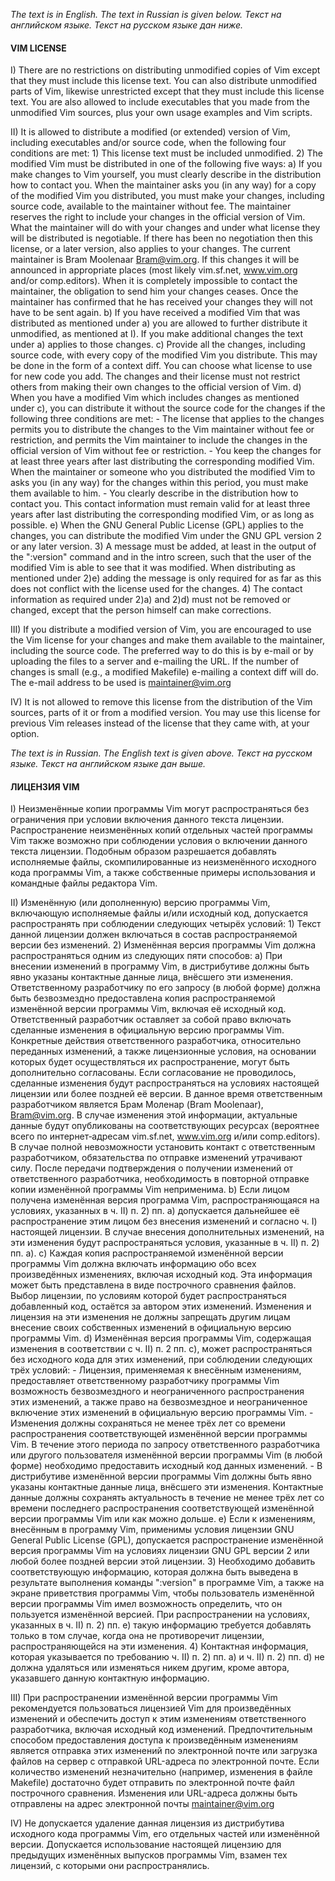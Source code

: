 _The text is in English. The text in Russian is given below._
_Текст на английском языке. Текст на русском языке дан ниже._


#### VIM LICENSE

I)  There are no restrictions on distributing unmodified copies of Vim except
    that they must include this license text.  You can also distribute
    unmodified parts of Vim, likewise unrestricted except that they must
    include this license text.  You are also allowed to include executables
    that you made from the unmodified Vim sources, plus your own usage
    examples and Vim scripts.

II) It is allowed to distribute a modified (or extended) version of Vim,
    including executables and/or source code, when the following four
    conditions are met:
    1) This license text must be included unmodified.
    2) The modified Vim must be distributed in one of the following five ways:
       a) If you make changes to Vim yourself, you must clearly describe in
          the distribution how to contact you.  When the maintainer asks you
          (in any way) for a copy of the modified Vim you distributed, you
          must make your changes, including source code, available to the
          maintainer without fee.  The maintainer reserves the right to
          include your changes in the official version of Vim.  What the
          maintainer will do with your changes and under what license they
          will be distributed is negotiable.  If there has been no negotiation
          then this license, or a later version, also applies to your changes.
          The current maintainer is Bram Moolenaar <Bram@vim.org>.  If this
          changes it will be announced in appropriate places (most likely
          vim.sf.net, www.vim.org and/or comp.editors). When it is completely
          impossible to contact the maintainer, the obligation to send him
          your changes ceases.  Once the maintainer has confirmed that he has
          received your changes they will not have to be sent again.
       b) If you have received a modified Vim that was distributed as
          mentioned under a) you are allowed to further distribute it
          unmodified, as mentioned at I).  If you make additional changes the
          text under a) applies to those changes.
       c) Provide all the changes, including source code, with every copy of
          the modified Vim you distribute.  This may be done in the form of a
          context diff.  You can choose what license to use for new code you
          add.  The changes and their license must not restrict others from
          making their own changes to the official version of Vim.
       d) When you have a modified Vim which includes changes as mentioned
          under c), you can distribute it without the source code for the
          changes if the following three conditions are met:
          - The license that applies to the changes permits you to distribute
            the changes to the Vim maintainer without fee or restriction, and
            permits the Vim maintainer to include the changes in the official
            version of Vim without fee or restriction.
          - You keep the changes for at least three years after last
            distributing the corresponding modified Vim.  When the maintainer
            or someone who you distributed the modified Vim to asks you (in
            any way) for the changes within this period, you must make them
            available to him.
          - You clearly describe in the distribution how to contact you.  This
            contact information must remain valid for at least three years
            after last distributing the corresponding modified Vim, or as long
            as possible.
       e) When the GNU General Public License (GPL) applies to the changes,
          you can distribute the modified Vim under the GNU GPL version 2 or
          any later version.
    3) A message must be added, at least in the output of the ":version"
       command and in the intro screen, such that the user of the modified Vim
       is able to see that it was modified.  When distributing as mentioned
       under 2)e) adding the message is only required for as far as this does
       not conflict with the license used for the changes.
    4) The contact information as required under 2)a) and 2)d) must not be
       removed or changed, except that the person himself can make
       corrections.

III) If you distribute a modified version of Vim, you are encouraged to use
     the Vim license for your changes and make them available to the
     maintainer, including the source code.  The preferred way to do this is
     by e-mail or by uploading the files to a server and e-mailing the URL.
     If the number of changes is small (e.g., a modified Makefile) e-mailing a
     context diff will do.  The e-mail address to be used is
     <maintainer@vim.org>

IV)  It is not allowed to remove this license from the distribution of the Vim
     sources, parts of it or from a modified version.  You may use this
     license for previous Vim releases instead of the license that they came
     with, at your option.


_The text is in Russian. The English text is given above._
_Текст на русском языке. Текст на английском языке дан выше._


#### ЛИЦЕНЗИЯ VIM

I)  Неизменённые копии программы Vim могут распространяться без ограничения
    при условии включения данного текста лицензии. Распространение
    неизменённых копий отдельных частей программы Vim также возможно при
    соблюдении условия о включении данного текста лицензии. Подобным образом
    разрешается добавлять исполняемые файлы, скомпилированные из неизменённого
    исходного кода программы Vim, а также собственные примеры использования и
    командные файлы редактора Vim.

II) Изменённую (или дополненную) версию программы Vim, включающую исполняемые
    файлы и/или исходный код, допускается распространять при соблюдении
    следующих четырёх условий:
    1) Текст данной лицензии должен включаться в состав распространяемой
    версии без изменений.
    2) Изменённая версия программы Vim должна распространяться одним из
    следующих пяти способов:
       a) При внесении изменений в программу Vim, в дистрибутиве должны
	  быть явно указаны контактные данные лица, внёсшего эти изменения.
	  Ответственному разработчику по его запросу (в любой форме) должна
	  быть безвозмездно предоставлена копия распространяемой изменённой
	  версии программы Vim, включая её исходный код. Ответственный
	  разработчик оставляет за собой право включать сделанные изменения в
	  официальную версию программы Vim. Конкретные действия ответственного
	  разработчика, относительно переданных изменений, а также
	  лицензионные условия, на основании которых будет осуществляться их
	  распространение, могут быть дополнительно согласованы. Если
	  согласование не проводилось, сделанные изменения будут
	  распространяться на условиях настоящей лицензии или более поздней её
	  версии. В данное время ответственным разработчиком является Брам
	  Моленар (Bram Moolenaar), <Bram@vim.org>. В случае изменения этой
	  информации, актуальные данные будут опубликованы на соответствующих
	  ресурсах (вероятнее всего по интернет‐адресам vim.sf.net,
	  www.vim.org и/или comp.editors). В случае полной невозможности
	  установить контакт с ответственным разработчиком, обязательства по
	  отправке изменений утрачивают силу. После передачи подтверждения о
	  получении изменений от ответственного разработчика, необходимость в
	  повторной отправке копии изменённой программы Vim неприменима.
       b) Если лицом получена изменённая версия программа Vim,
	  распространяющаяся на условиях, указанных в ч. II) п. 2) пп. а)
	  допускается дальнейшее её распространение этим лицом без внесения
	  изменений и согласно ч. I) настоящей лицензии. В случае внесения
	  дополнительных изменений, на эти изменения будут распространяться
	  условия, указанные в ч. II) п. 2) пп. a).
       c) Каждая копия распространяемой изменённой версии программы Vim должна
	  включать информацию обо всех произведённых изменениях, включая
	  исходный код. Эта информация может быть представлена в виде
	  построчного сравнения файлов. Выбор лицензии, по условиям которой
	  будет распространяться добавленный код, остаётся за автором этих
	  изменений. Изменения и лицензия на эти изменения не должны запрещать
	  другим лицам внесение своих собственных изменений в официальную
	  версию программы Vim.
       d) Изменённая версия программы Vim, содержащая изменения в соответствии
	  с ч. II) п. 2 пп. c), может распространяться без исходного кода для
	  этих изменений, при соблюдении следующих трёх условий:
	  - Лицензия, применяемая к внесённым изменениям, предоставляет
	    ответственному разработчику программы Vim возможность
	    безвозмездного и неограниченного распространения этих изменений, а
	    также право на безвозмездное и неограниченное включение этих
	    изменений в официальную версию программы Vim.
	  - Изменения должны сохраняться не менее трёх лет со времени
	    распространения соответствующей изменённой версии программы Vim. В
	    течение этого периода по запросу ответственного разработчика или
	    другого пользователя изменённой версии программы Vim (в любой
	    форме) необходимо предоставить исходный код данных изменений.
	  - В дистрибутиве изменённой версии программы Vim должны быть явно
	    указаны контактные данные лица, внёсшего эти изменения. Контактные
	    данные должны сохранять актуальность в течение не менее трёх лет
	    со времени последнего распространения соответствующей изменённой
	    версии программы Vim или как можно дольше.
       e) Если к изменениям, внесённым в программу Vim, применимы условия
	  лицензии GNU General Public License (GPL), допускается
	  распространение изменённой версия программы Vim на условиях лицензии
	  GNU GPL версии 2 или любой более поздней версии этой лицензии.
    3) Необходимо добавить соответствующую информацию, которая должна быть
       выведена в результате выполнения команды ":version" в программе Vim, а
       также на экране приветствия программы Vim, чтобы пользователь
       изменённой версии программы Vim имел возможность определить, что он
       пользуется изменённой версией. При распространении на условиях,
       указанных в ч. II) п. 2) пп. e) такую информацию требуется добавлять
       только в том случае, когда она не противоречит лицензии,
       распространяющейся на эти изменения.
    4) Контактная информация, которая указывается по требованию ч. II) п. 2)
       пп. a) и ч. II) п. 2) пп. d) не должна удаляться или изменяться никем
       другим, кроме автора, указавшего данную контактную информацию.

III) При распространении изменённой версии программы Vim рекомендуется
     пользоваться лицензией Vim для произведённых изменений и обеспечить
     доступ к этим изменениям ответственного разработчика, включая исходный
     код изменений. Предпочтительным способом предоставления доступа к
     произведённым изменениям является отправка этих изменений по электронной
     почте или загрузка файлов на сервер с отправкой URL-адреса по электронной
     почте. Если количество изменений незначительно (например, изменения в
     файле Makefile) достаточно будет отправить по электронной почте файл
     построчного сравнения. Изменения или URL-адреса должны быть отправлены на
     адрес электронной почты <maintainer@vim.org>

IV)  Не допускается удаление данная лицензия из дистрибутива исходного кода
     программы Vim, его отдельных частей или изменённой версии. Допускается
     использование настоящей лицензию для предыдущих изменённых выпусков
     программы Vim, взамен тех лицензий, с которыми они распространялись.
